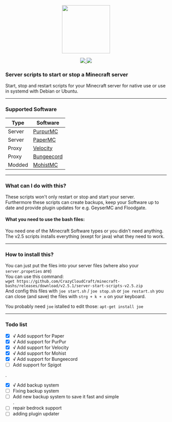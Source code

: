 <p align="center">
    <img src="https://crazycloudcraft.de/wp-content/uploads/2021/04/cropped-crazycloudcraft-icon-server.png" width="150">
</a>
<p align="center">
    <a href="https://github.com/CrazyCloudCraft/minecraft-bashs/releases">
        <img src="https://img.shields.io/github/v/release/CrazyCloudCraft/minecraft-bashs?color=%2350AFFF&label=latest%20release&logo=FutureLearn&logoColor=50AFFF&style=flat-square" />
    </a>
    <a href="https://github.com/CrazyCloudCraft/minecraft-bashs/releases">
        <img src="https://img.shields.io/github/downloads/CrazyCloudCraft/minecraft-bashs/total?color=green&label=Downloads&logo=GitHub&logoColor=74FF00&style=flat-square" />
    </a>
  
### Server scripts to start or stop a Minecraft server
Start, stop and restart scripts for your Minecraft server for native use or use in systemd with Debian or Ubuntu.  
  
---
### Supported Software  
| Type | Software
|-----------------------------------------------------------------------|-----------------------------------------------------------------------|
| Server   | [PurpurMC](https://purpurmc.org) 
| Server | [PaperMC](https://papermc.io)         
| Proxy     | [Velocity](https://velocitypowered.com) 
| Proxy         | [Bungeecord](https://spigotmc.org)  
| Modded        | [MohistMC](https://mohistmc.com)  
---
### What can I do with this?
These scripts won't only restart or stop and start your server.  
Furthermore these scripts can create backups, keep your Software up to date and provide plugin updates for e.g. GeyserMC and Floodgate.
  
#### What you need to use the bash files:
You need one of the Minecraft Software types or you didn't need anything.  
The v2.5 scripts installs everything (exept for java) what they need to work.  
  
---
### How to install this?

You can just put the files into your server files (where also your `server.propeties` are)  
You can use this command:  
`wget https://github.com/CrazyCloudCraft/minecraft-bashs/releases/download/v2.5.1/server-start-scripts-v2.5.zip`  
And config this files with `joe start.sh` / `joe stop.sh` or `joe restart.sh` you can close (and save) the files with `strg + k + x` on your keyboard.  
  
You probably need `joe` istalled to edit those: `apt-get install joe`  
  
---
### Todo list
- [x] √ Add support for Paper   
- [x] √ Add support for PurPur   
- [x] √ Add support for Velocity   
- [x] √ Add support for Mohist   
- [x] √ Add support for Bungeecord  
- [ ] Add support for Spigot  
  
.
- [x] √ Add backup system  
- [ ] Fixing backup system  
- [ ] Add new backup system to save it fast and simple  
.  
- [ ] repair bedrock support
- [ ] adding plugin updater
